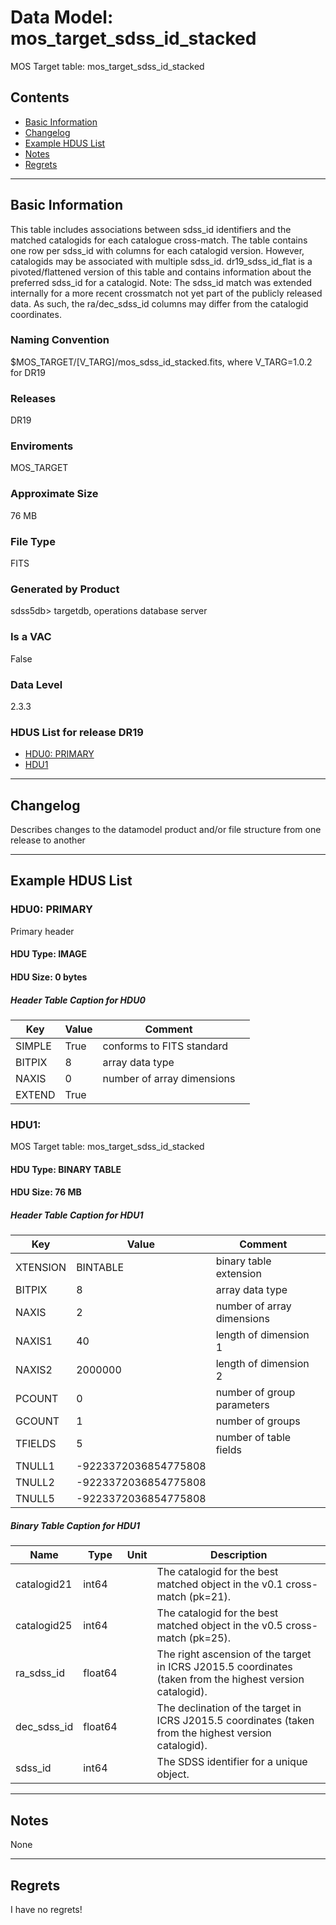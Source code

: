 # Data Model: mos_target_sdss_id_stacked


MOS Target table: mos_target_sdss_id_stacked


## Contents
- [Basic Information](#basic-information)
- [Changelog](#changelog)
- [Example HDUS List](#example-hdus-list)
- [Notes](#notes)
- [Regrets](#regrets)
---

## Basic Information
This table includes associations between sdss_id identifiers and the matched catalogids for each catalogue cross-match. The table contains one row per sdss_id with columns for each catalogid version. However, catalogids may be associated with multiple sdss_id. dr19_sdss_id_flat is a pivoted/flattened version of this table and contains information about the preferred sdss_id for a catalogid. Note: The sdss_id match was extended internally for a more recent crossmatch not yet part of the publicly released data. As such, the ra/dec_sdss_id columns may differ from the catalogid coordinates.

### Naming Convention
$MOS_TARGET/[V_TARG]/mos_sdss_id_stacked.fits, where V_TARG=1.0.2 for DR19

### Releases
DR19

### Enviroments
MOS_TARGET

### Approximate Size
76 MB

### File Type
FITS

### Generated by Product
sdss5db> targetdb, operations database server

### Is a VAC
False

### Data Level
2.3.3

### HDUS List for release DR19
  - [HDU0: PRIMARY](#hdu0-primary)
  - [HDU1](#hdu1)

---

## Changelog
Describes changes to the datamodel product and/or file structure from one release to another

---
## Example HDUS List

### HDU0: PRIMARY
Primary header

#### HDU Type: IMAGE
#### HDU Size:  0 bytes

##### Header Table Caption for HDU0
Key | Value | Comment | |
| --- | --- | --- | --- |
| SIMPLE | True | conforms to FITS standard |
| BITPIX | 8 | array data type |
| NAXIS | 0 | number of array dimensions |
| EXTEND | True |  |



### HDU1: 
MOS Target table: mos_target_sdss_id_stacked

#### HDU Type: BINARY TABLE
#### HDU Size:  76 MB

##### Header Table Caption for HDU1
Key | Value | Comment | |
| --- | --- | --- | --- |
| XTENSION | BINTABLE | binary table extension |
| BITPIX | 8 | array data type |
| NAXIS | 2 | number of array dimensions |
| NAXIS1 | 40 | length of dimension 1 |
| NAXIS2 | 2000000 | length of dimension 2 |
| PCOUNT | 0 | number of group parameters |
| GCOUNT | 1 | number of groups |
| TFIELDS | 5 | number of table fields |
| TNULL1 | -9223372036854775808 |  |
| TNULL2 | -9223372036854775808 |  |
| TNULL5 | -9223372036854775808 |  |

##### Binary Table Caption for HDU1
Name | Type | Unit | Description |
| --- | --- | --- | --- |
 | catalogid21 | int64 |  | The catalogid for the best matched object in the v0.1 cross-match (pk=21). |
 | catalogid25 | int64 |  | The catalogid for the best matched object in the v0.5 cross-match (pk=25). |
 | ra_sdss_id | float64 |  | The right ascension of the target in ICRS J2015.5 coordinates (taken from the highest version catalogid). |
 | dec_sdss_id | float64 |  | The declination of the target in ICRS J2015.5 coordinates (taken from the highest version catalogid). |
 | sdss_id | int64 |  | The SDSS identifier for a unique object. |



---
## Notes
None

---
## Regrets
I  have no regrets!